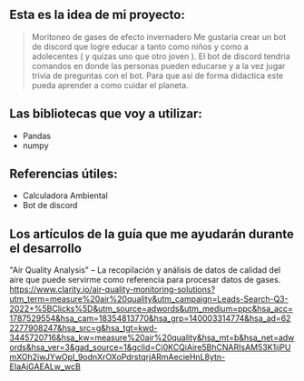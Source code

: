 ## Esta es la idea de mi proyecto:
> Moritoneo de gases de efecto invernadero
> Me gustaria crear un bot de discord que logre educar a tanto como niños y como a adolecentes ( y quizas uno que otro joven ).
> El bot de discord tendria comandos en donde las personas pueden educarse y a la vez jugar trivia de preguntas con el bot.
> Para que asi de forma didactica este pueda aprender a como cuidar el planeta.
## Las bibliotecas que voy a utilizar:
- Pandas
- numpy
## Referencias útiles:
- Calculadora Ambiental
- Bot de discord
## Los artículos de la guía que me ayudarán durante el desarrollo
"Air Quality Analysis" – La recopilación y análisis de datos de calidad del aire que puede servirme como referencia para procesar datos de gases.
https://www.clarity.io/air-quality-monitoring-solutions?utm_term=measure%20air%20quality&utm_campaign=Leads-Search-Q3-2022+%5BClicks%5D&utm_source=adwords&utm_medium=ppc&hsa_acc=1787529554&hsa_cam=18354813770&hsa_grp=140003314774&hsa_ad=622277908247&hsa_src=g&hsa_tgt=kwd-3445720716&hsa_kw=measure%20air%20quality&hsa_mt=b&hsa_net=adwords&hsa_ver=3&gad_source=1&gclid=Cj0KCQiAire5BhCNARIsAM53K1ijPUmXOh2iwJYwOpI_9odnXrOXoPdrstqrjARmAecieHnL8ytn-EIaAjGAEALw_wcB
